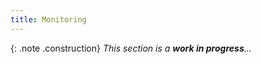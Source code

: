 ```yaml
---
title: Monitoring
---
```


{: .note .construction}
_This section is a **work in progress**..._

<div style="min-height: 800px"></div>